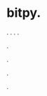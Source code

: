 # bitpy.
.
.
.
.












.






















































.
























.



























.





















